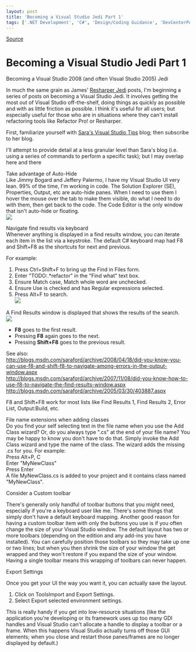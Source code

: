 ```yaml
---
layout: post
title: 'Becoming a Visual Studio Jedi Part 1'
tags: ['.NET Development', 'C#', 'Design/Coding Guidance', 'DevCenterPost', 'Software Development', 'Visual Studio 2008', 'msmvps', 'September 2008']
---
```

[Source](http://blogs.msmvps.com/peterritchie/2008/09/02/becoming-a-visual-studio-jedi/ "Permalink to Becoming a Visual Studio Jedi Part 1")

# Becoming a Visual Studio Jedi Part 1

Becoming a Visual Studio 2008 (and often Visual Studio 2005) Jedi

In much the same grain as James' [Resharper Jedi][1] posts, I'm beginning a series of posts on becoming a Visual Studio Jedi. It involves getting the most out of Visual Studio off-the-shelf, doing things as quickly as possible and with as little friction as possible. I think it's useful for all users; but especially useful for those who are in situations where they can't install refactoring tools like Refactor Pro! or Resharper.

First, familiarize yourself with [Sara's Visual Studio Tips][2] blog; then subscribe to her blog.

I'll attempt to provide detail at a less granular level than Sara's blog (i.e. using a series of commands to perform a specific task); but I may overlap here and there

Take advantage of Auto-Hide   
Like Jimmy Bogard and Jeffery Palermo, I have my Visual Studio UI very lean. 99% of the time, I'm working in code. The Solution Explorer (SE), Properties, Output, etc are auto-hide panes. When I need to use them I hover the mouse over the tab to make them visible, do what I need to do with them, then get back to the code. The Code Editor is the only window that isn't auto-hide or floating.   
![][3]

Navigate find results via keyboard   
Whenever anything is displayed in a find results window, you can iterate each item in the list via a keystroke. The default C# keyboard map had F8 and Shift+F8 as the shortcuts for next and previous.

For example:

1. Press Ctrl+Shift+F to bring up the Find in Files form. 
2. Enter "TODO:.*refactor" in the "Find what" text box. 
3. Ensure Match case, Match whole word are unchecked. 
4. Ensure Use is checked and has Regular expressions selected. 
5. Press Alt+F to search.   
![][4]

A Find Results window is displayed that shows the results of the search.   
![][5]

* **F8** goes to the first result.
* Pressing **F8** again goes to the next. 
* Pressing **Shift+F8** goes to the previous result.

See also:   
<http://blogs.msdn.com/saraford/archive/2008/04/18/did-you-know-you-can-use-f8-and-shift-f8-to-navigate-among-errors-in-the-output-window.aspx>   
<http://blogs.msdn.com/saraford/archive/2007/11/08/did-you-know-how-to-use-f8-to-navigate-the-find-results-window.aspx>   
<http://blogs.msdn.com/saraford/archive/2005/03/30/403887.aspx>

F8 and Shift+F8 work for most lists like Find Results 1, Find Results 2, Error List, Output:Build, etc.

File name extensions when adding classes   
Do you find your self selecting text in the file name when you use the Add Class wizard? Or, do you always type ".cs" at the end of your file name? You may be happy to know you don't have to do that. Simply invoke the Add Class wizard and type the name of the class. The wizard adds the missing .cs for you. For example:   
Press Alt+P, C   
Enter "MyNewClass"   
Press Enter   
A file MyNewClass.cs is added to your project and it contains class named "MyNewClass".

Consider a Custom toolbar

There's generally only handful of toolbar buttons that you might need, especially if you're a keyboard user like me. There's some things that simply don't have a default keyboard mapping. Another good reason for having a custom toolbar item with only the buttons you use is if you often change the size of your Visual Studio window. The default layout has two or more toolbars (depending on the edition and any add-ins you have installed). You can carefully position those toolbars so they may take up one or two lines; but when you then shrink the size of your window the get wrapped and they won't restore if you expand the size of your window. Having a single toolbar means this wrapping of toolbars can never happen.

Export Settings

Once you get your UI the way you want it, you can actually save the layout. 

1. Click on ToolsImport and Export Settings.
2. Select Export selected environment settings.

This is really handy if you get into low-resource situations (like the application you're developing or its framework uses up too many GDI handles and Visual Studio can't allocate a handle to display a toolbar or a frame. When this happens Visual Studio actually turns off those GUI elements; when you close and restart those panes/frames are no longer displayed by default.)

[1]: http://www.jameskovacs.com/blog/BecomingAJediPart1OfN.aspx
[2]: http://blogs.msdn.com/saraford/archive/tags/Visual+Studio+2008+Tip+of+the+Day/default.aspx
[3]: http://blogs.msmvps.com/cfs-file.ashx/__key/CommunityServer.Blogs.Components.WeblogFiles/peterritchie/lean-VS2k8.JPG
[4]: http://blogs.msmvps.com/cfs-file.ashx/__key/CommunityServer.Blogs.Components.WeblogFiles/peterritchie/Find-in-Files.JPG
[5]: http://blogs.msmvps.com/cfs-file.ashx/__key/CommunityServer.Blogs.Components.WeblogFiles/peterritchie/Find-Results.JPG


